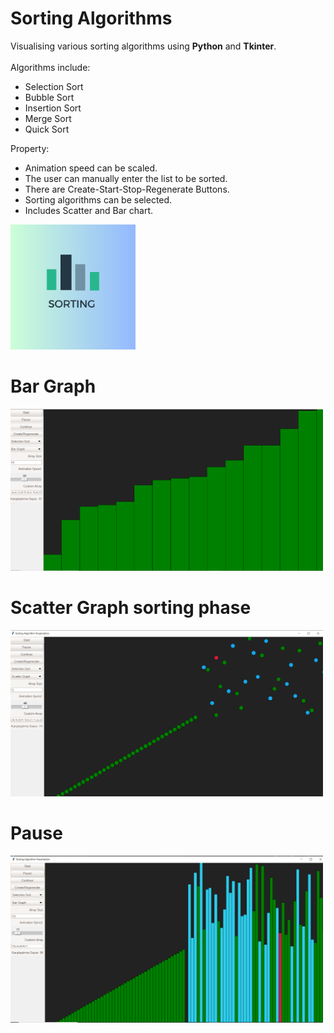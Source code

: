 # Sorting Algorithms

Visualising various sorting algorithms using <b>Python</b> and <b>Tkinter</b>.
<br><br>
Algorithms include:
<ul>
<li>Selection Sort</li>
<li>Bubble Sort</li>
<li>Insertion Sort</li>
<li>Merge Sort</li>
<li>Quick Sort</li>
</ul>


Property:

- Animation speed can be scaled.
- The user can manually enter the list to be sorted.
- There are Create-Start-Stop-Regenerate Buttons.
- Sorting algorithms can be selected.
- Includes Scatter and Bar chart.

<img src="images/logoş.png" alt="selection sort" width="200"/>





# Bar Graph

<img src="images/1.png" alt="bubble sort" width="500"/>


# Scatter Graph sorting phase

<img src="images/2.png" alt="insertion sort" width="500"/> 


# Pause

<img src="images/3.png" alt="merge sort" width="500"/>



